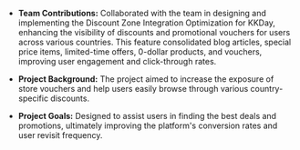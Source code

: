 * **Team Contributions:** 
Collaborated with the team in designing and implementing the Discount Zone Integration Optimization for KKDay, enhancing the visibility of discounts and promotional vouchers for users across various countries. This feature consolidated blog articles, special price items, limited-time offers, 0-dollar products, and vouchers, improving user engagement and click-through rates.

* **Project Background:** 
The project aimed to increase the exposure of store vouchers and help users easily browse through various country-specific discounts.

* **Project Goals:** 
Designed to assist users in finding the best deals and promotions, ultimately improving the platform's conversion rates and user revisit frequency.


